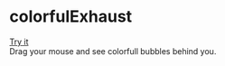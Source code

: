 # colorfulExhaust
[Try it](http://berkkaraal.com/colorfulExhaust/)<br>
Drag your mouse and see colorfull bubbles behind you.
